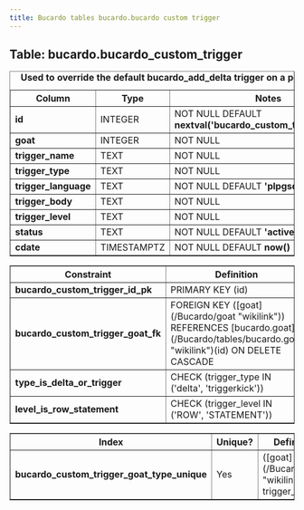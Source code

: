 ```yaml
---
title: Bucardo tables bucardo.bucardo custom trigger
---
```



<h2>
Table: bucardo.bucardo_custom_trigger

</h2>
<table border="1" cellpadding="3">
<caption>
<b>Used to override the default bucardo_add_delta trigger on a per-table basis</b>

</caption>
<tr>
<th>
Column

</th>
<th>
Type

</th>
<th>
Notes

</th>
</tr>
<tr>
<td>
<b>id</b>

</td>
<td>
INTEGER

</td>
<td>
NOT NULL DEFAULT <b>nextval('bucardo_custom_trigger_id_seq')</b>

</td>
</tr>
<tr>
<td>
<b>goat</b>

</td>
<td>
INTEGER

</td>
<td>
NOT NULL

</td>
</tr>
<tr>
<td>
<b>trigger_name</b>

</td>
<td>
TEXT

</td>
<td>
NOT NULL

</td>
</tr>
<tr>
<td>
<b>trigger_type</b>

</td>
<td>
TEXT

</td>
<td>
NOT NULL

</td>
</tr>
<tr>
<td>
<b>trigger_language</b>

</td>
<td>
TEXT

</td>
<td>
NOT NULL DEFAULT <b>'plpgsql'</b>

</td>
</tr>
<tr>
<td>
<b>trigger_body</b>

</td>
<td>
TEXT

</td>
<td>
NOT NULL

</td>
</tr>
<tr>
<td>
<b>trigger_level</b>

</td>
<td>
TEXT

</td>
<td>
NOT NULL

</td>
</tr>
<tr>
<td>
<b>status</b>

</td>
<td>
TEXT

</td>
<td>
NOT NULL DEFAULT <b>'active'</b>

</td>
</tr>
<tr>
<td>
<b>cdate</b>

</td>
<td>
TIMESTAMPTZ

</td>
<td>
NOT NULL DEFAULT <b>now()</b>

</td>
</tr>
</table>
<table border="1" cellpadding="3" style="margin-top: 15px">
<tr>
<th>
Constraint

</th>
<th>
Definition

</th>
</tr>
<tr>
<td>
<b>bucardo_custom_trigger_id_pk</b>

</td>
<td>
PRIMARY KEY (id)

</td>
</tr>
<tr>
<td>
<b>bucardo_custom_trigger_goat_fk</b>

</td>
<td>
FOREIGN KEY ([goat](/Bucardo/goat "wikilink")) REFERENCES [bucardo.goat](/Bucardo/tables/bucardo.goat "wikilink")(id) ON DELETE CASCADE

</td>
</tr>
<tr>
<td>
<b>type_is_delta_or_trigger</b>

</td>
<td>
CHECK (trigger_type IN ('delta', 'triggerkick'))

</td>
</tr>
<tr>
<td>
<b>level_is_row_statement</b>

</td>
<td>
CHECK (trigger_level IN ('ROW', 'STATEMENT'))

</td>
</tr>
</table>
<table border="1" cellpadding="3" style="margin-top: 15px">
<tr>
<th>
Index

</th>
<th>
Unique?

</th>
<th>
Definition

</th>
</tr>
<tr>
<td>
<b>bucardo_custom_trigger_goat_type_unique</b>

</td>
<td>
Yes

</td>
<td>
([goat](/Bucardo/goat "wikilink"), trigger_type)

</td>
</tr>
</table>
